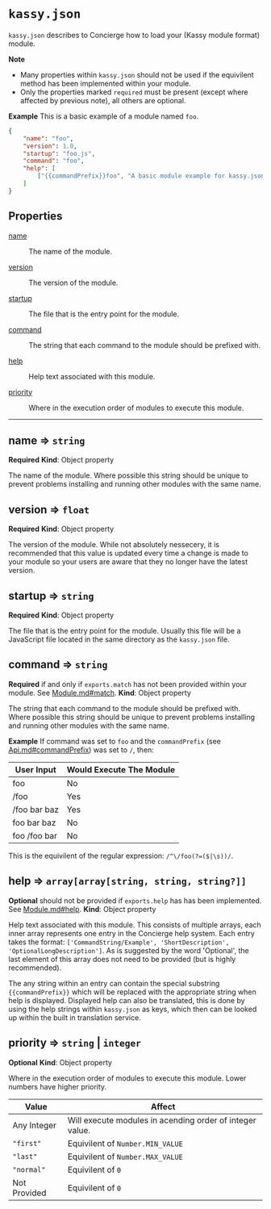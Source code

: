 # `kassy.json`
`kassy.json` describes to Concierge how to load your (Kassy module format) module.

**Note**
- Many properties within `kassy.json` should not be used if the equivilent method has been implemented within your module.
- Only the properties marked <code>required</code> must be present (except where affected by previous note), all others are optional.

**Example**
This is a basic example of a module named `foo`.
```json
{
	"name": "foo",
	"version": 1.0,
	"startup": "foo.js",
	"command": "foo",
	"help": [
		["{{commandPrefix}}foo", "A basic module example for kassy.json"]
	]
}
```

## Properties

<dl>
<dt><a href="#name">name</a></dt>
<dd><p>The name of the module.</p>
</dd>

<dt><a href="#version">version</a></dt>
<dd><p>The version of the module.</p>
</dd>

<dt><a href="#startup">startup</a></dt>
<dd><p>The file that is the entry point for the module.</p>
</dd>

<dt><a href="#command">command</a></dt>
<dd><p>The string that each command to the module should be prefixed with.</p>
</dd>

<dt><a href="#help">help</a></dt>
<dd><p>Help text associated with this module.</p>
</dd>

<dt><a href="#priority">priority</a></dt>
<dd><p>Where in the execution order of modules to execute this module.</p>
</dd>

<hr />

<a name="name"></a>
## name ⇒ <code>string</code>
**Required**
**Kind**: Object property

The name of the module.
Where possible this string should be unique to prevent problems installing and running other modules with the same name.

<a name="version"></a>
## version ⇒ <code>float</code>
**Required**
**Kind**: Object property

The version of the module.
While not absolutely nessecery, it is recommended that this value is updated every time a change is made to your module so your users are aware that they no longer have the latest version.

<a name="startup"></a>
## startup ⇒ <code>string</code>
**Required**
**Kind**: Object property

The file that is the entry point for the module.
Usually this file will be a JavaScript file located in the same directory as the `kassy.json` file.

<a name="command"></a>
## command ⇒ <code>string</code>
**Required** if and only if `exports.match` has not been provided within your module. See [Module.md#match](./Module.md#match).
**Kind**: Object property

The string that each command to the module should be prefixed with.
Where possible this string should be unique to prevent problems installing and running other modules with the same name.

**Example**
If command was set to `foo` and the `commandPrefix` (see [Api.md#commandPrefix](./Api.md#commandPrefix)) was set to `/`, then:

|User Input|Would Execute The Module|
|---|---|
|foo|No|
|/foo|Yes|
|/foo bar baz|Yes|
|foo bar baz|No|
|foo /foo bar|No|

This is the equivilent of the regular expression: `/^\/foo(?=($|\s))/`.

<a name="help"></a>
## help ⇒ <code>array[array[string, string, string?]]</code>
**Optional** should not be provided if `exports.help` has has been implemented. See [Module.md#help](./Module.md#help).
**Kind**: Object property

Help text associated with this module.
This consists of multiple arrays, each inner array represents one entry in the Concierge help system. Each entry takes the format: `['CommandString/Example', 'ShortDescription', 'OptionalLongDescription']`. As is suggested by the word 'Optional', the last element of this array does not need to be provided (but is highly recommended).

The any string within an entry can contain the special substring `{{commandPrefix}}` which will be replaced with the appropriate string when help is displayed. Displayed help can also be translated, this is done by using the help strings within `kassy.json` as keys, which then can be looked up within the built in translation service.

<a name="priority"></a>
## priority ⇒ <code>string</code> | <code>integer</code>
**Optional**
**Kind**: Object property

Where in the execution order of modules to execute this module. Lower numbers have higher priority.

|Value|Affect|
|---|---|
|Any Integer|Will execute modules in acending order of integer value.|
|`"first"`|Equivilent of `Number.MIN_VALUE`|
|`"last"`|Equivilent of `Number.MAX_VALUE`|
|`"normal"`|Equivilent of `0`|
|Not Provided|Equivilent of `0`|

